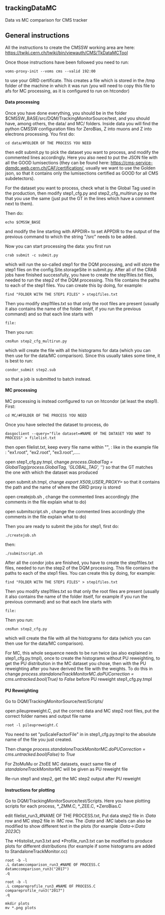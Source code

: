 ## trackingDataMC
Data vs MC comparison for CMS tracker
## General instructions

All the instructions to create the CMSSW working area are here: https://twiki.cern.ch/twiki/bin/viewauth/CMS/TkDataMCTool

Once those instructions have been followed you need to run:

```
voms-proxy-init --voms cms --valid 192:00
```
to use your GRID certificate. This creates a file which is stored in the /tmp folder of the machine in which it was run (you will need to copy this file to afs for MC processing, as it is configured to run on htcondor)

#### Data processing

Once you have done everything, you should be in the folder $CMSSW_BASE/src/DQM/TrackingMonitorSource/test, and you should have, among others, the data/ and MC/ folders. Inside data you will find the python CMSSW configuration files for ZeroBias, Z into muons and Z into electrons processing. You first do:

```
cd data/#FOLDER OF THE PROCESS YOU NEED
```

then edit submit.py to pick the dataset you want to process, and modify the commented lines accordingly. Here you also need to put the JSON file with all the GOOD lumisections (they can be found here: https://cms-service-dqmdc.web.cern.ch/CAF/certification/, usually we want to use the Golden json, so that it contains only the lumisections certified as GOOD for all CMS subdetectors).

For the dataset you want to process, check what is the Global Tag used in the production, then modify step1_cfg.py and step2_cfg_multirun.py so the that you use the same (just put the GT in the lines which have a comment next to them).

Then do:

```
echo $CMSSW_BASE
```

and modify the line starting with APPDIR= to set APPDIR to the output of the previous command to which the string "/src" needs to be added.

Now you can start processing the data: you first run

```
crab submit -c submit.py
```

which will run the so-called step1 for the DQM processing, and will store the step1 files on the config.Site.storageSite in submit.py. After all of the CRAB jobs have finished successfully, you have to create the step1files.txt files, needed to run the step2 of the DQM processing. This file contains the paths to each of the step1 files. You can create this by doing, for example:

```
find "FOLDER WITH THE STEP1 FILES" > step1files.txt
```

Then you modify step1files.txt so that only the root files are present (usually it also contains the name of the folder itself, if you run the previous command) and so that each line starts with
```
file:
```
Then you run:

```
cmsRun step2_cfg_multirun.py
```

which will create the file with all the histograms for data (which you can then use for the data/MC comparison). Since this usually takes some time, it is best to run:

```
condor_submit step2.sub
```

so that a job is submitted to batch instead.

#### MC processing

MC processing is instead configured to run on htcondor (at least the step1). First:

```
cd MC/#FOLDER OF THE PROCESS YOU NEED
```

Once you have selected the dataset to process, do 

```
dasgoclient --query="file dataset=#NAME OF THE DATASET YOU WANT TO PROCESS" > filelist.txt 
```

then open filelist.txt, keep every file name within "",   : like in the example file : "ex1.root", "ex2.root", "ex3.root",.....

open step1_cfg.py.tmpl, change *process.GlobalTag = GlobalTag(process.GlobalTag, 'GLOBAL_TAG', '')* so that the GT matches the one with which the dataset was produced

open submit.sh.tmpl, change *export X509_USER_PROXY=* so that it contains the path and the name of where the GRID proxy is stored

open createjob.sh , change the commented lines accordingly (the comments in the file explain what to do)

open submitscript.sh , change the commented lines accordingly (the comments in the file explain what to do)

Then you are ready to submit the jobs for step1, first do:

```
./createjob.sh 
```

then:

```
./submitscript.sh 
```

After all the condor jobs are finished, you have to create the step1files.txt files, needed to run the step2 of the DQM processing. This file contains the paths to each of the step1 files. You can create this by doing, for example:

```
find "FOLDER WITH THE STEP1 FILES" > step1files.txt
```

Then you modify step1files.txt so that only the root files are present (usually it also contains the name of the folder itself, for example if you run the previous command) and so that each line starts with

```
file:
```
Then you run:

```
cmsRun step2_cfg.py
```

which will create the file with all the histograms for data (which you can then use for the data/MC comparison).

For MC, this whole sequence needs to be run twice (as also explained in step1_cfg.py.tmpl), once to create the histograms without PU reweighting, to get the PU distribution in the MC dataset you chose, then with the PU reweighting after you have derived the file with the weights. To do this in change *process.standaloneTrackMonitorMC.doPUCorrection = cms.untracked.bool(True)* to *False* before PU reweight step1_cfg.py.tmpl

#### PU Reweighting

Go to DQM/TrackingMonitorSource/test/Scripts/

open pileupreweight.C, put the correct data and MC step2 root files, put the correct folder names and output file name

```
root -l pileupreweight.C
```

You need to set "puScaleFactorFile" in in step1_cfg.py.tmpl to the absolute name of the file you just created.

Then change *process.standaloneTrackMonitorMC.doPUCorrection = cms.untracked.bool(False)* to *True*

For ZtoMuMu or ZtoEE MC datasets, exact same file of *standaloneTrackMonitorMC* will be given as PU reweight file

Re-run step1 and step2, get the MC step2 output after PU reweight

#### Instructions for plotting

Go to DQM/TrackingMonitorSource/test/Scripts. Here you have plotting scripts for each process, *_ZMM.C, *_ZEE.C, *ZeroBias.C

edit filelist_run3_#NAME OF THE PROCESS.txt, Put data step2 file in *:Data* row and MC step2 file in *:MC* row. The *:Data* and *:MC* labels can also be modified to show different text in the plots (for example *:Data*->*:Data 2023C*)

The *Histolist_run3.txt and *Profile_run3.txt can be modified to produce plots for different distributions (for example if some histograms are added to StandaloneTrackMonitor.cc)

```
root -b -l 
.L datamccomparison_run3_#NAME OF PROCESS.C
datamccomparison_run3("2017")
.q

root -b -l 
.L compareprofile_run3_#NAME OF PROCESS.C
compareprofile_run3("2017")
.q

mkdir plots
mv *.png plots
```















